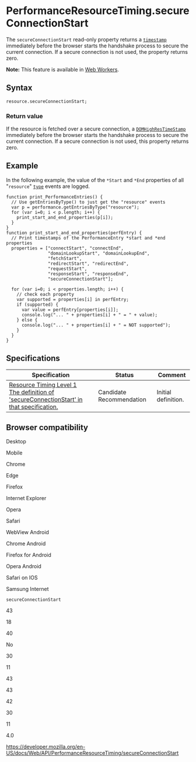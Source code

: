 # PerformanceResourceTiming.secureConnectionStart

The `secureConnectionStart` read-only property returns a [`timestamp`](../domhighrestimestamp) immediately before the browser starts the handshake process to secure the current connection. If a secure connection is not used, the property returns zero.

**Note:** This feature is available in [Web Workers](../web_workers_api).

## Syntax

    resource.secureConnectionStart;

### Return value

If the resource is fetched over a secure connection, a [`DOMHighResTimeStamp`](../domhighrestimestamp) immediately before the browser starts the handshake process to secure the current connection. If a secure connection is not used, this property returns zero.

## Example

In the following example, the value of the `*Start` and `*End` properties of all "`resource`" [`type`](../performanceentry/entrytype) events are logged.

    function print_PerformanceEntries() {
      // Use getEntriesByType() to just get the "resource" events
      var p = performance.getEntriesByType("resource");
      for (var i=0; i < p.length; i++) {
        print_start_and_end_properties(p[i]);
      }
    }
    function print_start_and_end_properties(perfEntry) {
      // Print timestamps of the PerformanceEntry *start and *end properties
      properties = ["connectStart", "connectEnd",
                    "domainLookupStart", "domainLookupEnd",
                    "fetchStart",
                    "redirectStart", "redirectEnd",
                    "requestStart",
                    "responseStart", "responseEnd",
                    "secureConnectionStart"];

      for (var i=0; i < properties.length; i++) {
        // check each property
        var supported = properties[i] in perfEntry;
        if (supported) {
          var value = perfEntry[properties[i]];
          console.log("... " + properties[i] + " = " + value);
        } else {
          console.log("... " + properties[i] + " = NOT supported");
        }
      }
    }

## Specifications

<table><thead><tr class="header"><th>Specification</th><th>Status</th><th>Comment</th></tr></thead><tbody><tr class="odd"><td><a href="https://www.w3.org/TR/resource-timing-1/#dom-performanceresourcetiming-secureconnectionstart">Resource Timing Level 1<br />
<span class="small">The definition of 'secureConnectionStart' in that specification.</span></a></td><td><span class="spec-cr">Candidate Recommendation</span></td><td>Initial definition.</td></tr></tbody></table>

## Browser compatibility

Desktop

Mobile

Chrome

Edge

Firefox

Internet Explorer

Opera

Safari

WebView Android

Chrome Android

Firefox for Android

Opera Android

Safari on IOS

Samsung Internet

`secureConnectionStart`

43

18

40

No

30

11

43

43

42

30

11

4.0

<a href="https://developer.mozilla.org/en-US/docs/Web/API/PerformanceResourceTiming/secureConnectionStart" class="_attribution-link">https://developer.mozilla.org/en-US/docs/Web/API/PerformanceResourceTiming/secureConnectionStart</a>
